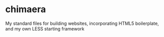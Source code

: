 chimaera
========

My standard files for building websites, incorporating HTML5 boilerplate, and my own LESS starting framework
